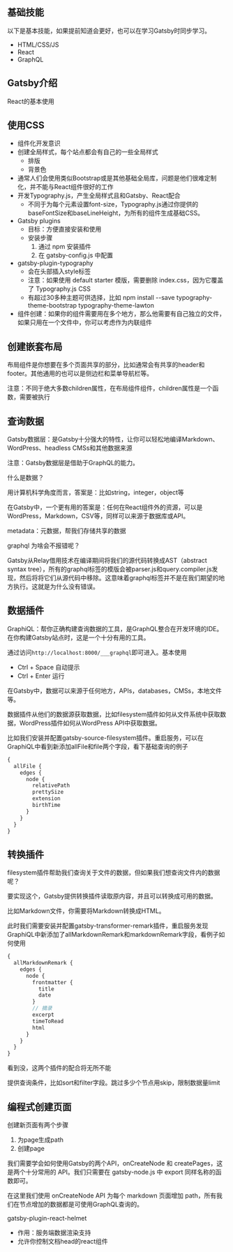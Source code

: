 ## 基础技能
以下是基本技能，如果提前知道会更好，也可以在学习Gatsby时同步学习。
* HTML/CSS/JS
* React
* GraphQL

## Gatsby介绍
React的基本使用

## 使用CSS
* 组件化开发意识
* 创建全局样式，每个站点都会有自己的一些全局样式
  * 排版
  * 背景色
* 通常人们会使用类似Bootstrap或是其他基础全局库，问题是他们很难定制化，并不能与React组件很好的工作
* 开发Typography.js，产生全局样式且和Gatsby、React配合
  * 不同于为每个元素设置font-size，Typography.js通过你提供的baseFontSize和baseLineHeight，为所有的组件生成基础CSS。
* Gatsby plugins
  * 目标：方便直接安装和使用
  * 安装步骤
    1. 通过 npm 安装插件
    2. 在 gatsby-config.js 中配置
* gatsby-plugin-typography
  * 会在头部插入style标签
  * 注意：如果使用 default starter 模版，需要删除 index.css，因为它覆盖了 Typography.js CSS
  * 有超过30多种主题可供选择，比如 npm install --save typography-theme-bootstrap typography-theme-lawton
* 组件创建：如果你的组件需要用在多个地方，那么他需要有自己独立的文件，如果只用在一个文件中，你可以考虑作为内联组件

## 创建嵌套布局
布局组件是你想要在多个页面共享的部分，比如通常会有共享的header和footer。其他通用的也可以是侧边栏和菜单导航栏等。

注意：不同于绝大多数children属性，在布局组件组件，children属性是一个函数，需要被执行

## 查询数据
Gatsby数据层：是Gatsby十分强大的特性，让你可以轻松地编译Markdown、WordPress、headless CMSs和其他数据来源

注意：Gatsby数据层是借助于GraphQL的能力。

什么是数据？

用计算机科学角度而言，答案是：比如string，integer，object等

在Gatsby中，一个更有用的答案是：任何在React组件外的资源，可以是WordPress，Markdown，CSV等，同样可以来源于数据库或API。

metadata：元数据，帮我们存储共享的数据

graphql 为啥会不报错呢？

Gatsby从Relay借用技术在编译期间将我们的源代码转换成AST（abstract syntax tree），所有的graphql标签的模版会被parser.js和query.compiler.js发现，然后将将它们从源代码中移除。这意味着graphql标签并不是在我们期望的地方执行。这就是为什么没有错误。

## 数据插件
GraphiQL：帮你正确构建查询数据的工具，是GraphQL整合在开发环境的IDE。在你构建Gatsby站点时，这是一个十分有用的工具。

通过访问`http://localhost:8000/___graphql`即可进入。基本使用
* Ctrl + Space 自动提示
* Ctrl + Enter 运行

在Gatsby中，数据可以来源于任何地方，APIs，databases，CMSs，本地文件等。

数据插件从他们的数据源获取数据，比如filesystem插件如何从文件系统中获取数据，WordPress插件如何从WordPress API中获取数据。

比如我们安装并配置gatsby-source-filesystem插件。重启服务，可以在GraphiQL中看到新添加allFile和file两个字段，看下基础查询的例子
```js
{
  allFile {
    edges {
      node {
        relativePath
        prettySize
        extension
        birthTime
      }
    }
  }
}
```

## 转换插件
filesystem插件帮助我们查询关于文件的数据，但如果我们想查询文件内的数据呢？

要实现这个，Gatsby提供转换插件读取原内容，并且可以转换成可用的数据。

比如Markdown文件，你需要将Markdown转换成HTML。

此时我们需要安装并配置gatsby-transformer-remark插件，重启服务发现GraphiQL中新添加了allMarkdownRemark和markdownRemark字段，看例子如何使用
```js
{
  allMarkdownRemark {
    edges {
      node {
        frontmatter {
          title
          date
        }
        // 摘录
        excerpt
        timeToRead
        html
      }
    }
  }
}
```

看到没，这两个插件的配合将无所不能

提供查询条件，比如sort和filter字段。跳过多少个节点用skip，限制数据量limit

## 编程式创建页面
创建新页面有两个步骤
1. 为page生成path
2. 创建page

我们需要学会如何使用Gatsby的两个API，onCreateNode 和 createPages，这是两个十分常用的 API。我们只需要在 gatsby-node.js 中 export 同样名称的函数即可。

在这里我们使用 onCreateNode API 为每个 markdown 页面增加 path，所有我们在节点增加的数据都是可使用GraphQL查询的。



gatsby-plugin-react-helmet
* 作用：服务端数据渲染支持
* 允许你控制文档head的react组件